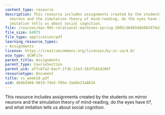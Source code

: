 ```yaml
---
content_type: resource
description: This resource includes assignments created by the students on mirror
  neurons and the simulation theory of mind-reading, do the eyes have it?, and what
  imitation tells us about social cognition.
file: /courses/mas-965-relational-machines-spring-2005/d64b546698197da5f05e3adde23a8624_ss_week10.pdf
file_size: 64975
file_type: application/pdf
learning_resource_types:
- Assignments
license: https://creativecommons.org/licenses/by-nc-sa/4.0/
ocw_type: OCWFile
parent_title: Assignments
parent_type: CourseSection
parent_uid: af7c6fa2-6acf-1f3b-13a3-263f542d206f
resourcetype: Document
title: ss_week10.pdf
uid: d64b5466-9819-7da5-f05e-3adde23a8624
---
```

This resource includes assignments created by the students on mirror neurons and the simulation theory of mind-reading, do the eyes have it?, and what imitation tells us about social cognition.